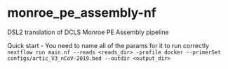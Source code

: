 # monroe_pe_assembly-nf
DSL2 translation of DCLS Monroe PE Assembly pipeline

Quick start - You need to name all of the params for it to run correctly
`nextflow run main.nf --reads <reads_dir> -profile docker --primerSet configs/artic_V3_nCoV-2019.bed --outdir <output_dir> `
